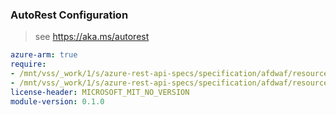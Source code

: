 ### AutoRest Configuration

> see https://aka.ms/autorest

``` yaml
azure-arm: true
require:
- /mnt/vss/_work/1/s/azure-rest-api-specs/specification/afdwaf/resource-manager/readme.md
- /mnt/vss/_work/1/s/azure-rest-api-specs/specification/afdwaf/resource-manager/readme.go.md
license-header: MICROSOFT_MIT_NO_VERSION
module-version: 0.1.0

```